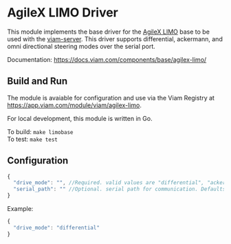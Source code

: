 # AgileX LIMO Driver

This module implements the base driver for the [AgileX LIMO](https://global.agilex.ai/products/limo) base to be used with the [viam-server](https://docs.viam.com/). This driver supports differential, ackermann, and omni directional steering modes over the serial port.

Documentation: https://docs.viam.com/components/base/agilex-limo/

## Build and Run

The module is avaiable for configuration and use via the Viam Registry at https://app.viam.com/module/viam/agilex-limo.

For local development, this module is written in Go.

To build: `make limobase`<br>
To test: `make test`

## Configuration

```javascript
{
  "drive_mode": "", //Required. valid values are "differential", "ackermann", or "omni"
  "serial_path": "" //Optional. serial path for communication. Defaults to "/dev/ttyTHS1"
}
```

Example:

```javascript
{
  "drive_mode": "differential"
}
```
